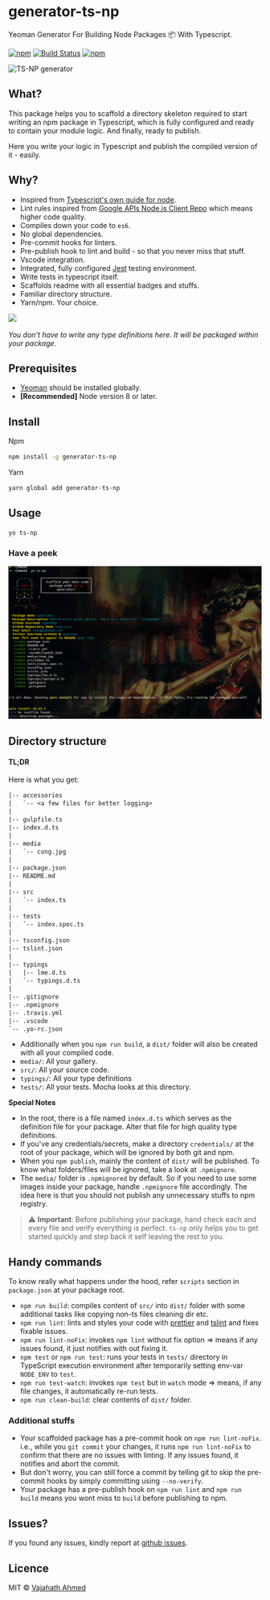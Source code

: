 # generator-ts-np

Yeoman Generator For Building Node Packages :package: With Typescript.

[![npm](https://img.shields.io/npm/v/generator-ts-np.svg)](https://www.npmjs.com/package/generator-ts-np)
[![Build Status](https://travis-ci.org/vajahath/generator-ts-np.svg?branch=master)](https://travis-ci.org/vajahath/generator-ts-np)
[![npm](https://img.shields.io/npm/dt/generator-ts-np.svg)](https://www.npmjs.com/package/generator-ts-np)

![TS-NP generator](https://raw.githubusercontent.com/vajahath/generator-ts-np/master/media/logo.png)

## What?

This package helps you to scaffold a directory skeleton required to start writing an npm package in Typescript, which is fully configured and ready to contain your module logic. And finally, ready to publish.

Here you write your logic in Typescript and publish the compiled version of it - easily.

## Why?

- Inspired from [Typescript's own guide for node](https://github.com/Microsoft/TypeScript-Node-Starter#typescript-node-starter).
- Lint rules inspired from [Google APIs Node.js Client Repo](https://github.com/google/google-auth-library-nodejs) which means higher code quality.
- Compiles down your code to `es6`.
- No global dependencies.
- Pre-commit hooks for linters.
- Pre-publish hook to lint and build - so that you never miss that stuff.
- Vscode integration.
- Integrated, fully configured [Jest](https://jestjs.io/) testing environment.
- Write tests in typescript itself.
- Scaffolds readme with all essential badges and stuffs.
- Familiar directory structure.
- Yarn/npm. Your choice.

[![](https://img.shields.io/badge/TypeScript-Ready-blue.svg)]()

_You don't have to write any type definitions here. It will be packaged within your package._

## Prerequisites

- [Yeoman](http://yeoman.io/) should be installed globally.
- **[Recommended]** Node version 8 or later.

## Install

Npm

```bash
npm install -g generator-ts-np
```

Yarn

```bash
yarn global add generator-ts-np
```

## Usage

```
yo ts-np
```

### Have a peek

![](media/ts-np-eg1.png)

## Directory structure

#### TL;DR

Here is what you get:

```
|-- accessories
|   `-- <a few files for better logging>
|
|-- gulpfile.ts
|-- index.d.ts
|
|-- media
|   `-- cong.jpg
|
|-- package.json
|-- README.md
|
|-- src
|   `-- index.ts
|
|-- tests
|   `-- index.spec.ts
|
|-- tsconfig.json
|-- tslint.json
|
|-- typings
|   |-- lme.d.ts
|   `-- typings.d.ts
|
|-- .gitignore
|-- .npmignore
|-- .travis.yml
|-- .vscode
`-- .yo-rc.json
```

- Additionally when you `npm run build`, a `dist/` folder will also be created with all your compiled code.
- `media/`: All your gallery.
- `src/`: All your source code.
- `typings/`: All your type definitions
- `tests/`: All your tests. Mocha looks at this directory.

**Special Notes**

- In the root, there is a file named `index.d.ts` which serves as the definition file for your package. Alter that file for high quality type definitions.
- If you've any credentials/secrets, make a directory `credentials/` at the root of your package, which will be ignored by both git and npm.
- When you `npm publish`, mainly the content of `dist/` will be published. To know what folders/files will be ignored, take a look at `.npmignore`.
- The `media/` folder is `.npmignored` by default. So if you need to use some images inside your package, handle `.npmignore` file accordingly. The idea here is that you should not publish any unnecessary stuffs to npm registry.

> :warning: **Important**: Before publishing your package, hand check each and every file and verify everything is perfect. `ts-np` only helps you to get started quickly and step back it self leaving the rest to you.

## Handy commands

To know really what happens under the hood, refer `scripts` section in `package.json` at your package root.

- `npm run build`: compiles content of `src/` into `dist/` folder with some additional tasks like copying non-ts files cleaning dir etc.
- `npm run lint`: lints and styles your code with [prettier](https://www.npmjs.com/package/prettier) and [tslint](https://github.com/palantir/tslint) and fixes fixable issues.
- `npm run lint-noFix`: invokes `npm lint` without fix option => means if any issues found, it just notifies with out fixing it.
- `npm test` or `npm run test`: runs your tests in `tests/` directory in TypeScript execution environment after temporarily setting env-var `NODE_ENV` to `test`.
- `npm run test-watch`: invokes `npm test` but in `watch` mode => means, if any file changes, it automatically re-run tests.
- `npm run clean-build`: clear contents of `dist/` folder.

### Additional stuffs

- Your scaffolded package has a pre-commit hook on `npm run lint-noFix`. i.e., while you `git commit` your changes, it runs `npm run lint-noFix` to confirm that there are no issues with linting. If any issues found, it notifies and abort the commit.
- But don't worry, you can still force a commit by telling git to skip the pre-commit hooks by simply committing using `--no-verify`.
- Your package has a pre-publish hook on `npm run lint` and `npm run build` means you wont miss to `build` before publishing to npm.

## Issues?

If you found any issues, kindly report at [github issues](https://github.com/vajahath/generator-ts-np/issues).

## Licence

MIT &copy; [Vajahath Ahmed](https://twitter.com/vajahath7)
